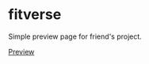 # fitverse
Simple preview page for friend's project.

<a href="https://adamskys.github.io/fitverse/">Preview</a>
